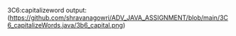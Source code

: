 3C6:capitalizeword
output:
(https://github.com/shravanagowri/ADV_JAVA_ASSIGNMENT/blob/main/3C6_capitalizeWords.java/3b6_capital.png)
